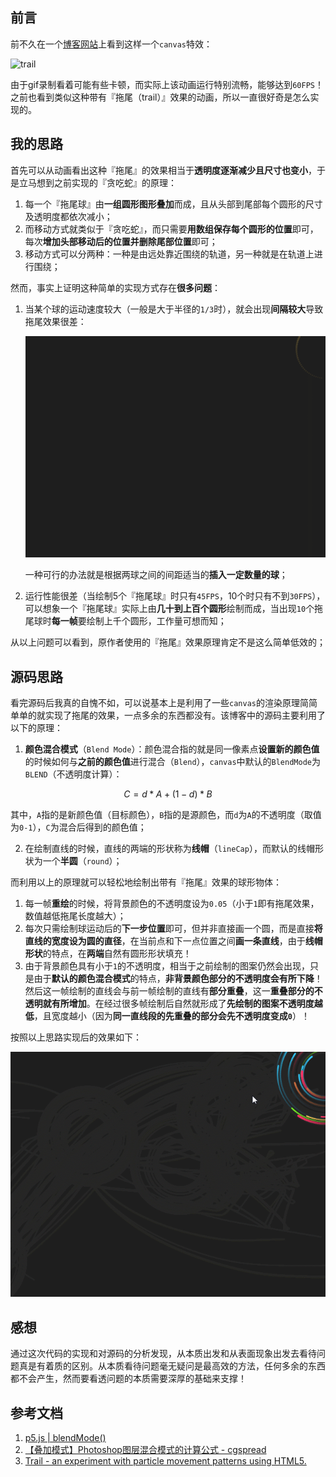 ## 前言

前不久在一个[博客网站](https://lab.hakim.se/trail/03/)上看到这样一个`canvas`特效：

![trail](p1.gif)

由于gif录制看着可能有些卡顿，而实际上该动画运行特别流畅，能够达到`60FPS`！之前也看到类似这种带有『拖尾（trail）』效果的动画，所以一直很好奇是怎么实现的。



## 我的思路

首先可以从动画看出这种『拖尾』的效果相当于**透明度逐渐减少且尺寸也变小**，于是立马想到之前实现的『贪吃蛇』的原理：

1. 每一个『拖尾球』由**一组圆形图形叠加**而成，且从头部到尾部每个圆形的尺寸及透明度都依次减小；
2. 而移动方式就类似于『贪吃蛇』，而只需要**用数组保存每个圆形的位置**即可，每次**增加头部移动后的位置并删除尾部位置**即可；
3. 移动方式可以分两种：一种是由远处靠近围绕的轨道，另一种就是在轨道上进行围绕；



然而，事实上证明这种简单的实现方式存在**很多问题**：

1. 当某个球的运动速度较大（一般是大于半径的`1/3`时），就会出现**间隔较大**导致拖尾效果很差：

   ![pic](p2.gif)

   一种可行的办法就是根据两球之间的间距适当的**插入一定数量的球**；

2. 运行性能很差（当绘制5个『拖尾球』时只有`45FPS`，10个时只有不到`30FPS`），可以想象一个『拖尾球』实际上由**几十到上百个圆形**绘制而成，当出现`10`个拖尾球时**每一帧**要绘制上千个圆形，工作量可想而知；

从以上问题可以看到，原作者使用的『拖尾』效果原理肯定不是这么简单低效的；



## 源码思路

看完源码后我真的自愧不如，可以说基本上是利用了一些`canvas`的渲染原理简简单单的就实现了拖尾的效果，一点多余的东西都没有。该博客中的源码主要利用了以下的原理：

1. **颜色混合模式**（`Blend Mode`）：颜色混合指的就是同一像素点**设置新的颜色值**的时候如何与**之前的颜色值**进行混合（`Blend`），`canvas`中默认的`BlendMode`为`BLEND`（不透明度计算）：

$$
C=d*A+(1-d)*B
$$

​	其中，`A`指的是新颜色值（目标颜色），`B`指的是源颜色，而`d`为`A`的不透明度（取值为`0-1`），`C`为混合后得到的颜色值；

2. 在绘制直线的时候，直线的两端的形状称为**线帽**（`lineCap`），而默认的线帽形状为一个**半圆**（`round`）；



而利用以上的原理就可以轻松地绘制出带有『拖尾』效果的球形物体：

1. 每一帧**重绘**的时候，将背景颜色的不透明度设为`0.05`（小于`1`即有拖尾效果，数值越低拖尾长度越大）；
2. 每次只需绘制球运动后的**下一步位置**即可，但并非直接画一个圆，而是直接**将直线的宽度设为圆的直径**，在当前点和下一点位置之间**画一条直线**，由于**线帽形状**的特点，在**两端**自然有圆形形状填充！
3. 由于背景颜色具有小于`1`的不透明度，相当于之前绘制的图案仍然会出现，只是由于**默认的颜色混合模式**的特点，**非背景颜色部分的不透明度会有所下降**！然后这一帧绘制的直线会与前一帧绘制的直线有**部分重叠**，这一**重叠部分的不透明就有所增加**。在经过很多帧绘制后自然就形成了**先绘制的图案不透明度越低**，且宽度越小（因为**同一直线段的先重叠的部分会先不透明度变成`0`**）！



按照以上思路实现后的效果如下：

![result](p3.gif)



## 感想

通过这次代码的实现和对源码的分析发现，从本质出发和从表面现象出发去看待问题真是有着质的区别。从本质看待问题毫无疑问是最高效的方法，任何多余的东西都不会产生，然而要看透问题的本质需要深厚的基础来支撑！



## 参考文档

1. [p5.js | blendMode()](https://p5js.org/reference/#/p5/blendMode)
2. [【叠加模式】Photoshop图层混合模式的计算公式 - cgspread](http://www.cgspread.com/3551.html)
3. [Trail - an experiment with particle movement patterns using HTML5.](https://lab.hakim.se/trail/03/)